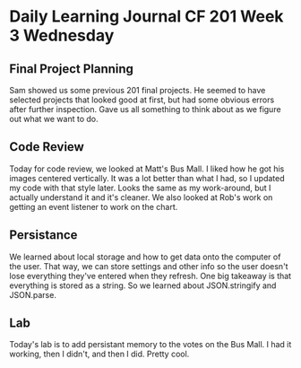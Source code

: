 # Daily Learning Journal CF 201 Week 3 Wednesday

## Final Project Planning
Sam showed us some previous 201 final projects.  He seemed to have selected projects that looked good at first, but had some obvious errors after further inspection.  Gave us all something to think about as we figure out what we want to do.

## Code Review
Today for code review, we looked at Matt's Bus Mall.  I liked how he got his images centered vertically.  It was a lot better than what I had, so I updated my code with that style later.  Looks the same as my work-around, but I actually understand it and it's cleaner.  We also looked at Rob's work on getting an event listener to work on the chart.

## Persistance
We learned about local storage and how to get data onto the computer of the user.  That way, we can store settings and other info so the user doesn't lose everything they've entered when they refresh.  One big takeaway is that everything is stored as a string.  So we learned about JSON.stringify and JSON.parse.

## Lab
Today's lab is to add persistant memory to the votes on the Bus Mall.  I had it working, then I didn't, and then I did.  Pretty cool.
